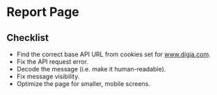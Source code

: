 Report Page
===========

## Checklist

- Find the correct base API URL from cookies set for www.digia.com.
- Fix the API request error.
- Decode the message (i.e. make it human-readable).
- Fix message visibility.
- Optimize the page for smaller, mobile screens.
